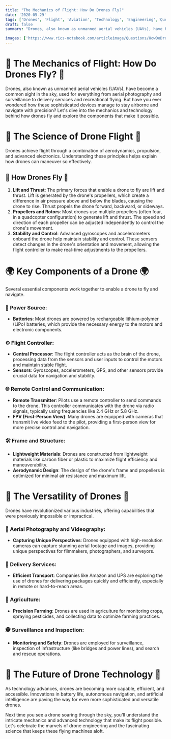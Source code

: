 ```yaml
---
title: "The Mechanics of Flight: How Do Drones Fly?"
date: '2020-05-29'
tags: ['Drones', 'Flight', 'Aviation', 'Technology', 'Engineering','Questions']
draft: false
summary: "Drones, also known as unmanned aerial vehicles (UAVs), have become increasingly popular for various applications. In this blog post, we explore the principles and technology behind how drones fly and the components that make it possible."

images: ['https://www.rics-notebook.com/articleimage/Questions/HowDoDronesFly.png']
---
```


# 🚁 The Mechanics of Flight: How Do Drones Fly? 🚁

Drones, also known as unmanned aerial vehicles (UAVs), have become a common sight in the sky, used for everything from aerial photography and surveillance to delivery services and recreational flying. But have you ever wondered how these sophisticated devices manage to stay airborne and navigate with precision? Let's dive into the mechanics and technology behind how drones fly and explore the components that make it possible.

# 🔬 The Science of Drone Flight 🔬

Drones achieve flight through a combination of aerodynamics, propulsion, and advanced electronics. Understanding these principles helps explain how drones can maneuver so effectively.

## 🧠 How Drones Fly 🧠

1. **Lift and Thrust**: The primary forces that enable a drone to fly are lift and thrust. Lift is generated by the drone's propellers, which create a difference in air pressure above and below the blades, causing the drone to rise. Thrust propels the drone forward, backward, or sideways.
2. **Propellers and Rotors**: Most drones use multiple propellers (often four, in a quadcopter configuration) to generate lift and thrust. The speed and direction of each propeller can be adjusted independently to control the drone's movement.
3. **Stability and Control**: Advanced gyroscopes and accelerometers onboard the drone help maintain stability and control. These sensors detect changes in the drone's orientation and movement, allowing the flight controller to make real-time adjustments to the propellers.

# 🌍 Key Components of a Drone 🌍

Several essential components work together to enable a drone to fly and navigate.

### 🔋 Power Source:
- **Batteries**: Most drones are powered by rechargeable lithium-polymer (LiPo) batteries, which provide the necessary energy to the motors and electronic components.

### ⚙️ Flight Controller:
- **Central Processor**: The flight controller acts as the brain of the drone, processing data from the sensors and user inputs to control the motors and maintain stable flight.
- **Sensors**: Gyroscopes, accelerometers, GPS, and other sensors provide crucial data for navigation and stability.

### 🌐 Remote Control and Communication:
- **Remote Transmitter**: Pilots use a remote controller to send commands to the drone. This controller communicates with the drone via radio signals, typically using frequencies like 2.4 GHz or 5.8 GHz.
- **FPV (First-Person View)**: Many drones are equipped with cameras that transmit live video feed to the pilot, providing a first-person view for more precise control and navigation.

### 🛠️ Frame and Structure:
- **Lightweight Materials**: Drones are constructed from lightweight materials like carbon fiber or plastic to maximize flight efficiency and maneuverability.
- **Aerodynamic Design**: The design of the drone's frame and propellers is optimized for minimal air resistance and maximum lift.

# 🌟 The Versatility of Drones 🌟

Drones have revolutionized various industries, offering capabilities that were previously impossible or impractical.

### 📸 Aerial Photography and Videography:
- **Capturing Unique Perspectives**: Drones equipped with high-resolution cameras can capture stunning aerial footage and images, providing unique perspectives for filmmakers, photographers, and surveyors.

### 🚀 Delivery Services:
- **Efficient Transport**: Companies like Amazon and UPS are exploring the use of drones for delivering packages quickly and efficiently, especially in remote or hard-to-reach areas.

### 🌾 Agriculture:
- **Precision Farming**: Drones are used in agriculture for monitoring crops, spraying pesticides, and collecting data to optimize farming practices.

### 🕵️ Surveillance and Inspection:
- **Monitoring and Safety**: Drones are employed for surveillance, inspection of infrastructure (like bridges and power lines), and search and rescue operations.

# 🌟 The Future of Drone Technology 🌟

As technology advances, drones are becoming more capable, efficient, and accessible. Innovations in battery life, autonomous navigation, and artificial intelligence are paving the way for even more sophisticated and versatile drones.

Next time you see a drone soaring through the sky, you'll understand the intricate mechanics and advanced technology that make its flight possible. Let's celebrate the marvels of drone engineering and the fascinating science that keeps these flying machines aloft.
